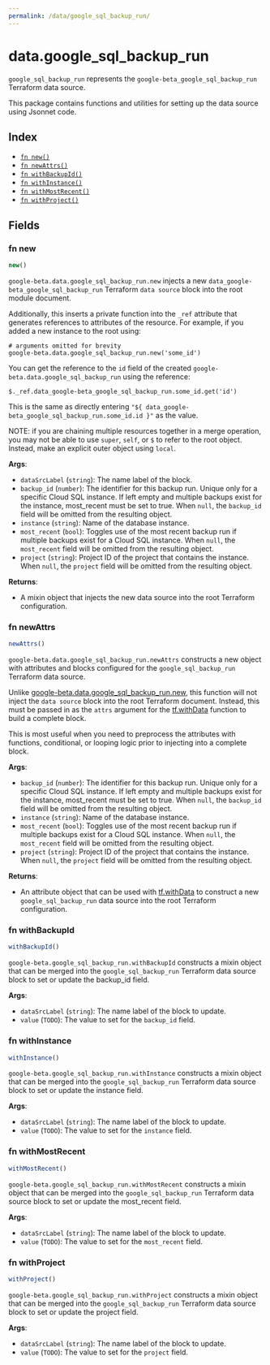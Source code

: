 ```yaml
---
permalink: /data/google_sql_backup_run/
---
```


# data.google_sql_backup_run

`google_sql_backup_run` represents the `google-beta_google_sql_backup_run` Terraform data source.



This package contains functions and utilities for setting up the data source using Jsonnet code.


## Index

* [`fn new()`](#fn-new)
* [`fn newAttrs()`](#fn-newattrs)
* [`fn withBackupId()`](#fn-withbackupid)
* [`fn withInstance()`](#fn-withinstance)
* [`fn withMostRecent()`](#fn-withmostrecent)
* [`fn withProject()`](#fn-withproject)

## Fields

### fn new

```ts
new()
```


`google-beta.data.google_sql_backup_run.new` injects a new `data_google-beta_google_sql_backup_run` Terraform `data source`
block into the root module document.

Additionally, this inserts a private function into the `_ref` attribute that generates references to attributes of the
resource. For example, if you added a new instance to the root using:

    # arguments omitted for brevity
    google-beta.data.google_sql_backup_run.new('some_id')

You can get the reference to the `id` field of the created `google-beta.data.google_sql_backup_run` using the reference:

    $._ref.data_google-beta_google_sql_backup_run.some_id.get('id')

This is the same as directly entering `"${ data_google-beta_google_sql_backup_run.some_id.id }"` as the value.

NOTE: if you are chaining multiple resources together in a merge operation, you may not be able to use `super`, `self`,
or `$` to refer to the root object. Instead, make an explicit outer object using `local`.

**Args**:
  - `dataSrcLabel` (`string`): The name label of the block.
  - `backup_id` (`number`): The identifier for this backup run. Unique only for a specific Cloud SQL instance. If left empty and multiple backups exist for the instance, most_recent must be set to true. When `null`, the `backup_id` field will be omitted from the resulting object.
  - `instance` (`string`): Name of the database instance.
  - `most_recent` (`bool`): Toggles use of the most recent backup run if multiple backups exist for a Cloud SQL instance. When `null`, the `most_recent` field will be omitted from the resulting object.
  - `project` (`string`): Project ID of the project that contains the instance. When `null`, the `project` field will be omitted from the resulting object.

**Returns**:
- A mixin object that injects the new data source into the root Terraform configuration.


### fn newAttrs

```ts
newAttrs()
```


`google-beta.data.google_sql_backup_run.newAttrs` constructs a new object with attributes and blocks configured for the `google_sql_backup_run`
Terraform data source.

Unlike [google-beta.data.google_sql_backup_run.new](#fn-googlesqlbackuprunnew), this function will not inject the `data source`
block into the root Terraform document. Instead, this must be passed in as the `attrs` argument for the
[tf.withData](https://github.com/tf-libsonnet/core/tree/main/docs#fn-withdata) function to build a complete block.

This is most useful when you need to preprocess the attributes with functions, conditional, or looping logic prior to
injecting into a complete block.

**Args**:
  - `backup_id` (`number`): The identifier for this backup run. Unique only for a specific Cloud SQL instance. If left empty and multiple backups exist for the instance, most_recent must be set to true. When `null`, the `backup_id` field will be omitted from the resulting object.
  - `instance` (`string`): Name of the database instance.
  - `most_recent` (`bool`): Toggles use of the most recent backup run if multiple backups exist for a Cloud SQL instance. When `null`, the `most_recent` field will be omitted from the resulting object.
  - `project` (`string`): Project ID of the project that contains the instance. When `null`, the `project` field will be omitted from the resulting object.

**Returns**:
  - An attribute object that can be used with [tf.withData](https://github.com/tf-libsonnet/core/tree/main/docs#fn-withdata) to construct a new `google_sql_backup_run` data source into the root Terraform configuration.


### fn withBackupId

```ts
withBackupId()
```

`google-beta.google_sql_backup_run.withBackupId` constructs a mixin object that can be merged into the `google_sql_backup_run`
Terraform data source block to set or update the backup_id field.



**Args**:
  - `dataSrcLabel` (`string`): The name label of the block to update.
  - `value` (`TODO`): The value to set for the `backup_id` field.


### fn withInstance

```ts
withInstance()
```

`google-beta.google_sql_backup_run.withInstance` constructs a mixin object that can be merged into the `google_sql_backup_run`
Terraform data source block to set or update the instance field.



**Args**:
  - `dataSrcLabel` (`string`): The name label of the block to update.
  - `value` (`TODO`): The value to set for the `instance` field.


### fn withMostRecent

```ts
withMostRecent()
```

`google-beta.google_sql_backup_run.withMostRecent` constructs a mixin object that can be merged into the `google_sql_backup_run`
Terraform data source block to set or update the most_recent field.



**Args**:
  - `dataSrcLabel` (`string`): The name label of the block to update.
  - `value` (`TODO`): The value to set for the `most_recent` field.


### fn withProject

```ts
withProject()
```

`google-beta.google_sql_backup_run.withProject` constructs a mixin object that can be merged into the `google_sql_backup_run`
Terraform data source block to set or update the project field.



**Args**:
  - `dataSrcLabel` (`string`): The name label of the block to update.
  - `value` (`TODO`): The value to set for the `project` field.
